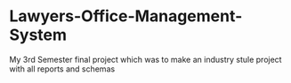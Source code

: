 # Lawyers-Office-Management-System
My 3rd Semester final project which was to make an industry stule project with all reports and schemas
